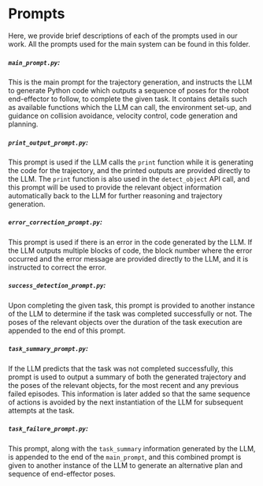 # Prompts

Here, we provide brief descriptions of each of the prompts used in our work.
All the prompts used for the main system can be found in this folder.

##### `main_prompt.py`:

This is the main prompt for the trajectory generation, and instructs the LLM to generate Python code which outputs a sequence of poses for the robot end-effector to follow, to complete the given task. It contains details such as available functions which the LLM can call, the environment set-up, and guidance on collision avoidance, velocity control, code generation and planning.

##### `print_output_prompt.py`:

This prompt is used if the LLM calls the `print` function while it is generating the code for the trajectory, and the printed outputs are provided directly to the LLM. The `print` function is also used in the `detect_object` API call, and this prompt will be used to provide the relevant object information automatically back to the LLM for further reasoning and trajectory generation.

##### `error_correction_prompt.py`:

This prompt is used if there is an error in the code generated by the LLM. If the LLM outputs multiple blocks of code, the block number where the error occurred and the error message are provided directly to the LLM, and it is instructed to correct the error.

##### `success_detection_prompt.py`:

Upon completing the given task, this prompt is provided to another instance of the LLM to determine if the task was completed successfully or not. The poses of the relevant objects over the duration of the task execution are appended to the end of this prompt.

##### `task_summary_prompt.py`:

If the LLM predicts that the task was not completed successfully, this prompt is used to output a summary of both the generated trajectory and the poses of the relevant objects, for the most recent and any previous failed episodes. This information is later added so that the same sequence of actions is avoided by the next instantiation of the LLM for subsequent attempts at the task.

##### `task_failure_prompt.py`:

This prompt, along with the `task_summary` information generated by the LLM, is appended to the end of the `main_prompt`, and this combined prompt is given to another instance of the LLM to generate an alternative plan and sequence of end-effector poses.
